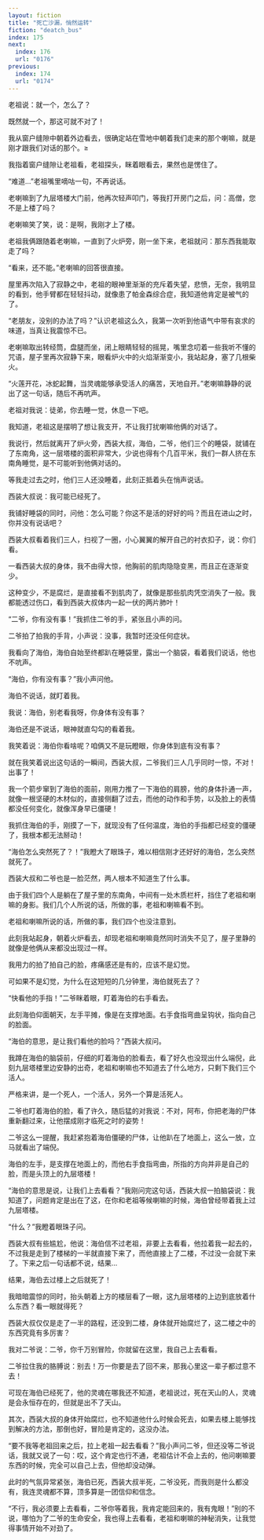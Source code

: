 ```yaml
---
layout: fiction
title: "死亡沙漏，悄然运转"
fiction: "deatch_bus"
index: 175
next:
  index: 176
  url: "0176"
previous:
  index: 174
  url: "0174"
---
```

老祖说：就一个，怎么了？

既然就一个，那这可就不对了！

我从窗户缝隙中朝着外边看去，很确定站在雪地中朝着我们走来的那个喇嘛，就是刚才跟我们对话的那个。≥

我指着窗户缝隙让老祖看，老祖探头，眯着眼看去，果然也是愣住了。

“难道...”老祖嘴里嘀咕一句，不再说话。

老喇嘛到了九层塔楼大门前，他再次轻声叩门，等我打开房门之后，问：高僧，您不是上楼了吗？

老喇嘛笑了笑，说：是啊，我刚才上了楼。

老祖我俩跟随着老喇嘛，一直到了火炉旁，刚一坐下来，老祖就问：那东西我能取走了吗？

“看来，还不能。”老喇嘛的回答很直接。

屋里再次陷入了寂静之中，老祖的眼神里渐渐的充斥着失望，悲愤，无奈，我明显的看到，他手臂都在轻轻抖动，就像患了帕金森综合症，我知道他肯定是被气的了。

“老朋友，没别的办法了吗？”认识老祖这么久，我第一次听到他语气中带有哀求的味道，当真让我震惊不已。

老喇嘛取出转经筒，盘腿而坐，闭上眼睛轻轻的摇晃，嘴里念叨着一些我听不懂的咒语，屋子里再次寂静下来，眼看炉火中的火焰渐渐变小，我站起身，塞了几根柴火。

“火莲开花，冰蛇起舞，当灵魂能够承受活人的痛苦，天地自开。”老喇嘛静静的说出了这一句话，随后不再吭声。

老祖对我说：徒弟，你去睡一觉，休息一下吧。

我知道，老祖这是摆明了想让我支开，不让我打扰喇嘛他俩的对话了。

我说行，然后就离开了炉火旁，西装大叔，海伯，二爷，他们三个的睡袋，就铺在了东南角，这一层塔楼的面积非常大，少说也得有个几百平米，我们一群人挤在东南角睡觉，是不可能听到他俩对话的。

等我走过去之时，他们三人还没睡着，此刻正抵着头在悄声说话。

西装大叔说：我可能已经死了。

我铺好睡袋的同时，问他：怎么可能？你这不是活的好好的吗？而且在进山之时，你并没有说话吧？

西装大叔看着我们三人，扫视了一圈，小心翼翼的解开自己的衬衣扣子，说：你们看。

一看西装大叔的身体，我不由得大惊，他胸前的肌肉隐隐变黑，而且正在逐渐变少。

这种变少，不是腐烂，是直接看不到肌肉了，就像是那些肌肉凭空消失了一般。我都能透过伤口，看到西装大叔体内一起一伏的两片肺叶！

“二爷，你有没有事！”我抓住二爷的手，紧张且小声的问。

二爷拍了拍我的手背，小声说：没事，我暂时还没任何症状。

我看向了海伯，海伯自始至终都趴在睡袋里，露出一个脑袋，看着我们说话，他也不吭声。

“海伯，你有没有事？”我小声问他。

海伯不说话，就盯着我。

我说：海伯，别老看我呀，你身体有没有事？

海伯还是不说话，眼神就直勾勾的看着我。

我笑着说：海伯你看啥呢？咱俩又不是玩瞪眼，你身体到底有没有事？

就在我笑着说出这句话的一瞬间，西装大叔，二爷我们三人几乎同时一惊，不对！出事了！

我一个箭步窜到了海伯的面前，刚用力推了一下海伯的肩膀，他的身体扑通一声，就像一根坚硬的木材似的，直接侧翻了过去，而他的动作和手势，以及脸上的表情都没任何变化，就像浑身早已僵硬！

我抓住海伯的手，刚摸了一下，就现没有了任何温度，海伯的手指都已经变的僵硬了，我根本都无法掰动！

“海伯怎么突然死了？！”我瞪大了眼珠子，难以相信刚才还好好的海伯，怎么突然就死了。

西装大叔和二爷也是一脸茫然，两人根本不知道生了什么事。

由于我们四个人是躺在了屋子里的东南角，中间有一处木质栏杆，挡住了老祖和喇嘛的身影。我们几个人所说的话，所做的事，老祖和喇嘛看不到。

老祖和喇嘛所说的话，所做的事，我们四个也没注意到。

此刻我站起身，朝着火炉看去，却现老祖和喇嘛竟然同时消失不见了，屋子里静的就像是他俩从来都没出现过一样。

我用力的拍了拍自己的脸，疼痛感还是有的，应该不是幻觉。

可如果不是幻觉，为什么在这短短的几分钟里，海伯就死去了？

“快看他的手指！”二爷眯着眼，盯着海伯的右手看去。

此刻海伯仰面朝天，左手平摊，像是在支撑地面。右手食指弯曲呈钩状，指向自己的脸面。

“海伯的意思，是让我们看他的脸吗？”西装大叔问。

我蹲在海伯的脑袋前，仔细的盯着海伯的脸看去，看了好久也没现出什么端倪，此刻九层塔楼里边安静的出奇，老祖和喇嘛也不知道去了什么地方，只剩下我们三个活人。

严格来讲，是一个死人，一个活人，另外一个算是活死人。

二爷也盯着海伯的脸，看了许久，随后猛的对我说：不对，阿布，你把老海的尸体重新翻过来，让他摆成刚才临死之时的姿势！

二爷这么一提醒，我赶紧抱着海伯僵硬的尸体，让他趴在了地面上，这么一放，立马就看出了端倪。

海伯的左手，是支撑在地面上的，而他右手食指弯曲，所指的方向并非是自己的脸，而是头顶上的九层塔楼！

“海伯的意思是说，让我们上去看看？”我刚问完这句话，西装大叔一拍脑袋说：我知道了，问题肯定是出在了这，在你和老祖等候喇嘛的时候，海伯曾经带着我上过九层塔楼。

“什么？”我瞪着眼珠子问。

西装大叔有些尴尬，他说：海伯信不过老祖，非要上去看看，他拉着我一起去的，不过我是走到了楼梯的一半就直接下来了，而他直接上了二楼，不过没一会就下来了。下来之后一句话都不说，结果...

结果，海伯去过楼上之后就死了！

我暗暗震惊的同时，抬头朝着上方的楼层看了一眼，这九层塔楼的上边到底放着什么东西？看一眼就得死？

西装大叔仅仅是走了一半的路程，还没到二楼，身体就开始腐烂了，这二楼之中的东西究竟有多厉害？

我对二爷说：二爷，你千万别冒险，你就留在这里，我自己上去看看。

二爷拉住我的胳膊说：别去！万一你要是去了回不来，那我心里这一辈子都过意不去！

可现在海伯已经死了，他的灵魂在哪我还不知道，老祖说过，死在天山的人，灵魂是会永恒存在的，但就是出不了天山。

其次，西装大叔的身体开始腐烂，也不知道他什么时候会死去，如果去楼上能够找到解决的方法，那倒也好，冒险是肯定的，这没办法。

“要不我等老祖回来之后，拉上老祖一起去看看？”我小声问二爷，但还没等二爷说话，我就又说了一句：哎，这个肯定也行不通，老祖估计不会上去的，他问喇嘛要东西的时候，完全可以自己上去，但他却没动弹。

此时的气氛异常紧张，海伯已死，西装大叔半死，二爷没死，而我则是什么都没有，我连灵魂都不算，顶多算是一团信仰和信念。

“不行，我必须要上去看看，二爷你等着我，我肯定能回来的，我有鬼眼！”别的不说，哪怕为了二爷的生命安全，我也得上去看看，老祖和喇嘛的神秘消失，让我觉得事情开始不对劲了。